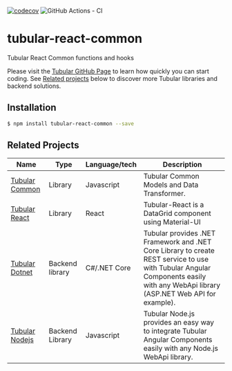 [![codecov](https://codecov.io/gh/unosquare/tubular-react-common/branch/master/graph/badge.svg)](https://codecov.io/gh/unosquare/tubular-react-common)
![GitHub Actions - CI](https://github.com/unosquare/tubular-react-common/workflows/Node%20CI/badge.svg)

# tubular-react-common

Tubular React Common functions and hooks

Please visit the [Tubular GitHub Page](http://unosquare.github.io/tubular) to learn how quickly you can start coding. See [Related projects](#related-projects) below to discover more Tubular libraries and backend solutions.

## Installation

```sh
$ npm install tubular-react-common --save
```

## Related Projects

| Name                                                                                                 | Type            | Language/tech        | Description                                                                                                                                                                       |
| ---------------------------------------------------------------------------------------------------- | --------------- | -------------------- | --------------------------------------------------------------------------------------------------------------------------------------------------------------------------------- |
| [Tubular Common](https://github.com/unosquare/tubular-common)                     | Library         | Javascript            | Tubular Common Models and Data Transformer.                                                                                                   |
| [Tubular React](https://github.com/unosquare/tubular-react)                                          | Library         | React                | Tubular-React is a DataGrid component using Material-UI                                                                                                                           |
| [Tubular Dotnet](https://github.com/unosquare/tubular-dotnet)                                        | Backend library | C#/.NET Core         | Tubular provides .NET Framework and .NET Core Library to create REST service to use with Tubular Angular Components easily with any WebApi library (ASP.NET Web API for example). |
| [Tubular Nodejs](https://github.com/unosquare/tubular-nodejs)                                        | Backend Library | Javascript           | Tubular Node.js provides an easy way to integrate Tubular Angular Components easily with any Node.js WebApi library.                                                              |
